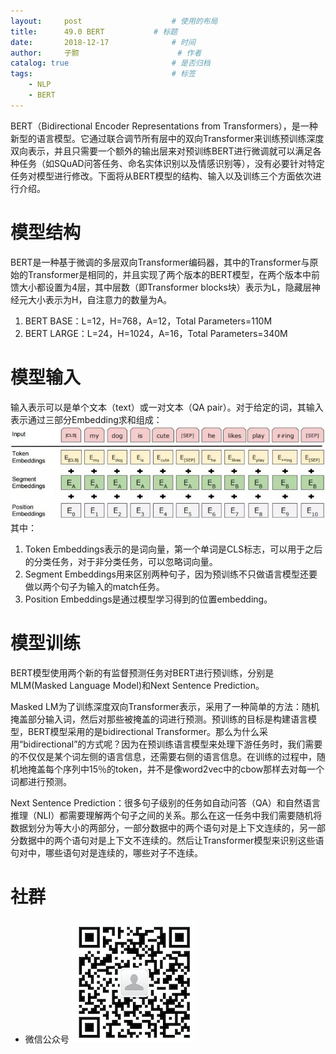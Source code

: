 ```yaml
---
layout:     post   				    # 使用的布局
title:      49.0 BERT			# 标题 
date:       2018-12-17  			# 时间
author:     子颢 						# 作者
catalog: true 						# 是否归档
tags:								# 标签
    - NLP
    - BERT
---
```


BERT（Bidirectional Encoder Representations from Transformers），是一种新型的语言模型。它通过联合调节所有层中的双向Transformer来训练预训练深度双向表示，并且只需要一个额外的输出层来对预训练BERT进行微调就可以满足各种任务（如SQuAD问答任务、命名实体识别以及情感识别等），没有必要针对特定任务对模型进行修改。下面将从BERT模型的结构、输入以及训练三个方面依次进行介绍。

# 模型结构

BERT是一种基于微调的多层双向Transformer编码器，其中的Transformer与原始的Transformer是相同的，并且实现了两个版本的BERT模型，在两个版本中前馈大小都设置为4层，其中层数（即Transformer blocks块）表示为L，隐藏层神经元大小表示为H，自注意力的数量为A。
1. BERT BASE：L=12，H=768，A=12，Total Parameters=110M
2. BERT LARGE：L=24，H=1024，A=16，Total Parameters=340M

# 模型输入

输入表示可以是单个文本（text）或一对文本（QA pair）。对于给定的词，其输入表示通过三部分Embedding求和组成：
![BERT](/img/BERT-01.jpg)
其中：
1. Token Embeddings表示的是词向量，第一个单词是CLS标志，可以用于之后的分类任务，对于非分类任务，可以忽略词向量。
2. Segment Embeddings用来区别两种句子，因为预训练不只做语言模型还要做以两个句子为输入的match任务。
3. Position Embeddings是通过模型学习得到的位置embedding。

# 模型训练

BERT模型使用两个新的有监督预测任务对BERT进行预训练，分别是MLM(Masked Language Model)和Next Sentence Prediction。

Masked LM为了训练深度双向Transformer表示，采用了一种简单的方法：随机掩盖部分输入词，然后对那些被掩盖的词进行预测。预训练的目标是构建语言模型，BERT模型采用的是bidirectional Transformer。那么为什么采用“bidirectional”的方式呢？因为在预训练语言模型来处理下游任务时，我们需要的不仅仅是某个词左侧的语言信息，还需要右侧的语言信息。在训练的过程中，随机地掩盖每个序列中15％的token，并不是像word2vec中的cbow那样去对每一个词都进行预测。

Next Sentence Prediction：很多句子级别的任务如自动问答（QA）和自然语言推理（NLI）都需要理解两个句子之间的关系。那么在这一任务中我们需要随机将数据划分为等大小的两部分，一部分数据中的两个语句对是上下文连续的，另一部分数据中的两个语句对是上下文不连续的。然后让Transformer模型来识别这些语句对中，哪些语句对是连续的，哪些对子不连续。




# 社群

- 微信公众号
	![562929489](/img/wxgzh_ewm.png)